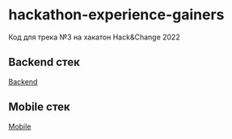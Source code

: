 # hackathon-experience-gainers
Код для трека №3 на хакатон Hack&amp;Change 2022

## Backend стек
[Backend](https://github.com/Experience-Gainers/hackathon-experience-gainers/tree/backend#readme)

## Mobile стек
[Mobile](https://github.com/Experience-Gainers/hackathon-experience-gainers/tree/develop#readme)
